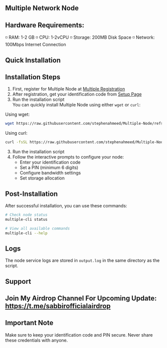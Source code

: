 ## Multiple Network Node

## Hardware Requirements:
◽️ RAM: 1-2 GB
◽️ CPU: 1-2vCPU
◽️ Storage: 200MB Disk Space
◽️ Network: 100Mbps Internet Connection

## Quick Installation
## Installation Steps

1. First, register for Multiple Node at [Multiple Registration](https://www.app.multiple.cc/#/signup?inviteCode=vscB8nVr)
2. After registration, get your identification code from [Setup Page](https://www.app.multiple.cc/#/setup)
3. Run the installation script   
You can quickly install Multiple Node using either `wget` or `curl`:

Using wget:

```bash
wget https://raw.githubusercontent.com/stephenahmeed/Multiple-Node/refs/heads/main/multiple.sh && chmod +x multiple.sh && sudo ./multiple.sh
```

Using curl:

```bash
curl -fsSL https://raw.githubusercontent.com/stephenahmeed/Multiple-Node/refs/heads/main/multiple.sh -o multiple.sh && chmod +x multiple.sh && sudo ./multiple.sh
```

3. Run the installation script
4. Follow the interactive prompts to configure your node:
   - Enter your identification code
   - Set a PIN (minimum 6 digits)
   - Configure bandwidth settings
   - Set storage allocation

## Post-Installation

After successful installation, you can use these commands:

```bash
# Check node status
multiple-cli status

# View all available commands
multiple-cli --help
```

## Logs

The node service logs are stored in `output.log` in the same directory as the script.

## Support

## Join My Airdrop Channel For Upcoming Update: https://t.me/sabbirofficialairdrop

## Important Note

Make sure to keep your identification code and PIN secure. Never share these credentials with anyone.
